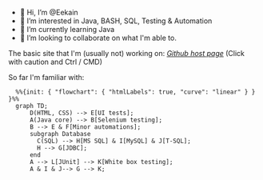 - 👋 Hi, I’m @Eekain
- 👀 I’m interested in Java, BASH, SQL, Testing & Automation
- 🌱 I’m currently learning Java
- 💞️ I’m looking to collaborate on what I'm able to.


The basic site that I'm (usually not) working on:
*[Github host page](https://eekain.github.io)*
(Click with caution and Ctrl / CMD)
<!---
Eekain/Eekain is a ✨ special ✨ repository because its `README.md` (this file) appears on your GitHub profile.
You can click the Preview link to take a look at your changes. For some reason it didn't allow opening page in new page....

OOOkay, so Mermaid works nicely. Source/Docs: https://mermaid-js.github.io/mermaid/#/flowchart
--->

So far I'm familiar with:

```mermaid
  %%{init: { "flowchart": { "htmlLabels": true, "curve": "linear" } } }%%
  graph TD;
      D(HTML, CSS) --> E[UI tests];
      A(Java core) --> B[Selenium testing];
      B --> E & F[Minor automations];
      subgraph Database
        C(SQL) --> H[MS SQL] & I[MySQL] & J[T-SQL];
        H --> G[JDBC];
      end
      A --> L[JUnit] --> K[White box testing];
      A & I & J--> G --> K;
```
